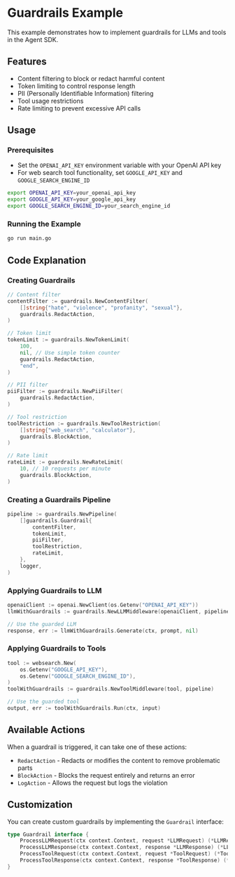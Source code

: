 # Guardrails Example

This example demonstrates how to implement guardrails for LLMs and tools in the Agent SDK.

## Features

- Content filtering to block or redact harmful content
- Token limiting to control response length
- PII (Personally Identifiable Information) filtering
- Tool usage restrictions
- Rate limiting to prevent excessive API calls

## Usage

### Prerequisites

- Set the `OPENAI_API_KEY` environment variable with your OpenAI API key
- For web search tool functionality, set `GOOGLE_API_KEY` and `GOOGLE_SEARCH_ENGINE_ID`

```bash
export OPENAI_API_KEY=your_openai_api_key
export GOOGLE_API_KEY=your_google_api_key
export GOOGLE_SEARCH_ENGINE_ID=your_search_engine_id
```

### Running the Example

```bash
go run main.go
```

## Code Explanation

### Creating Guardrails

```go
// Content filter
contentFilter := guardrails.NewContentFilter(
    []string{"hate", "violence", "profanity", "sexual"},
    guardrails.RedactAction,
)

// Token limit
tokenLimit := guardrails.NewTokenLimit(
    100,
    nil, // Use simple token counter
    guardrails.RedactAction,
    "end",
)

// PII filter
piiFilter := guardrails.NewPiiFilter(
    guardrails.RedactAction,
)

// Tool restriction
toolRestriction := guardrails.NewToolRestriction(
    []string{"web_search", "calculator"},
    guardrails.BlockAction,
)

// Rate limit
rateLimit := guardrails.NewRateLimit(
    10, // 10 requests per minute
    guardrails.BlockAction,
)
```

### Creating a Guardrails Pipeline

```go
pipeline := guardrails.NewPipeline(
    []guardrails.Guardrail{
        contentFilter,
        tokenLimit,
        piiFilter,
        toolRestriction,
        rateLimit,
    },
    logger,
)
```

### Applying Guardrails to LLM

```go
openaiClient := openai.NewClient(os.Getenv("OPENAI_API_KEY"))
llmWithGuardrails := guardrails.NewLLMMiddleware(openaiClient, pipeline)

// Use the guarded LLM
response, err := llmWithGuardrails.Generate(ctx, prompt, nil)
```

### Applying Guardrails to Tools

```go
tool := websearch.New(
    os.Getenv("GOOGLE_API_KEY"),
    os.Getenv("GOOGLE_SEARCH_ENGINE_ID"),
)
toolWithGuardrails := guardrails.NewToolMiddleware(tool, pipeline)

// Use the guarded tool
output, err := toolWithGuardrails.Run(ctx, input)
```

## Available Actions

When a guardrail is triggered, it can take one of these actions:

- `RedactAction` - Redacts or modifies the content to remove problematic parts
- `BlockAction` - Blocks the request entirely and returns an error
- `LogAction` - Allows the request but logs the violation

## Customization

You can create custom guardrails by implementing the `Guardrail` interface:

```go
type Guardrail interface {
    ProcessLLMRequest(ctx context.Context, request *LLMRequest) (*LLMRequest, error)
    ProcessLLMResponse(ctx context.Context, response *LLMResponse) (*LLMResponse, error)
    ProcessToolRequest(ctx context.Context, request *ToolRequest) (*ToolRequest, error)
    ProcessToolResponse(ctx context.Context, response *ToolResponse) (*ToolResponse, error)
}
```
